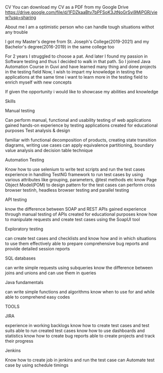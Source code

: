 
CV
You can download my CV as a PDF from my Google Drive
https://drive.google.com/file/d/1FDZkaaBtv7bPFSoK3JtNoGrSvi9MjPGR/view?usp=sharing

About me
I am a optimistic person who can handle tough situations withot any trouble

I got my Master's degree from St. Joseph's College(2019-2021) and my Bachelor's degree(2016-2019) in the same college too

For 2 years I struggled to choose a pat. And later I found my passion in Software testing and thus I decided to walk in that path. So I joined Java Automation Course in Guvi and have learned many thing and done projects in the testing field
Now, I wish to impart my knowledge in testing the applications at the same time i want to learn more in the testing field to enrich myself with new concepts

If given the opportunity i would like to showcase my abilities and knowledge

Skills

Manual testing

Can perform manual, functional and usability testing of web applications
gained hands-on experience by testing applications created for educational purposes
Test analysis & design

familiar with functional decomposition of products, creating state transition diagrams, writing use cases
can apply equivalence partitioning, boundary value analysis and decision table technique

Automation Testing

Know how to use selenium to write test scripts and run the test cases
experience in handling TestNG framework to run test cases by using various attributes like grouping, parameters, @test methods etc
know Page Object Model(POM) to design pattern for the test cases
can perform cross browser testinh, headless browser testing and parallel testing

API testing

know the difference between SOAP and REST APIs
gained experience through manual testing of APIs created for educational purposes
know how to manipulate requests and create test cases using the SoapUI tool

Exploratory testing

can create test cases and checklists and know how and in which situations to use them effectively
able to prepare comprehensive bug reports and provide detailed session reports

SQL databases

can write simple requests using subqueries
know the difference between joins and unions and can use them in queries

Java fundamentals

can write simple functions and algorithms
know when to use for and while
able to comprehend easy codes

TOOLS

JIRA

experience in working backlogs
know how to create test cases and test suits
able to run created test cases
know how to use dashboards and statistics
know how to create bug reports
able to create projects and track their progress

Jenkins

Know how to create job in jenkins and run the test case
can Automate test case by using schedule timings






